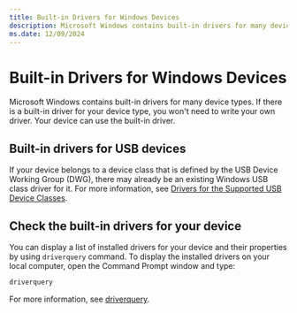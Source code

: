 ```yaml
---
title: Built-in Drivers for Windows Devices
description: Microsoft Windows contains built-in drivers for many device types. Learn how to check the built-in drivers for your device.
ms.date: 12/09/2024
---
```


# Built-in Drivers for Windows Devices

Microsoft Windows contains built-in drivers for many device types. If there is a built-in driver for your device type, you won't need to write your own driver. Your device can use the built-in driver.

## Built-in drivers for USB devices

If your device belongs to a device class that is defined by the USB Device Working Group (DWG), there may already be an existing Windows USB class driver for it. For more information, see [Drivers for the Supported USB Device Classes](../usbcon/supported-usb-classes.md).

## Check the built-in drivers for your device

You can display a list of installed drivers for your device and their properties by using `driverquery` command. To display the installed drivers on your local computer, open the Command Prompt window and type:

```cmd
driverquery
```

For more information, see [driverquery](/windows-server/administration/windows-commands/driverquery).









